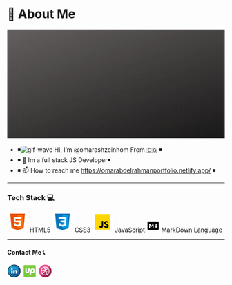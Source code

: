 # 🦱 About Me 

![intro-image][intro-image]


- ◾![gif-wave][gif-wave] Hi, I’m @omarashzeinhom From 🇪🇬 ◾
- ◾ 👀 Im a full stack JS Developer◾
- ◾ 📫 How to reach me https://omarabdelrahmanportfolio.netlify.app/ ◾

---
### Tech Stack 💻

 ![html-icon][html-icon] HTML5 ![css-icon][css-icon] CSS3
 ![js-icon][js-icon] JavaScript ![markdown-icon][markdown-icon] MarkDown Language 



---
#### Contact Me 📞
[![LinkedIn][linkedin-image]][linkedin-url] [![upwork-image][upwork-image]][upwork-url] [![dribbble-image][dribbble-image]][dribble-url]
 


<!---
omarashzeinhom/omarashzeinhom is a ✨ special ✨ repository because its `README.md` (this file) appears on your GitHub profile.
You can click the Preview link to take a look at your changes.
--->


<!-- MARKDOWN LINKS & IMAGES -->

<!-- https://www.markdownguide.org/basic-syntax/#reference-style-links -->

[intro-image]: img/gifaboutme.gif
[gif-wave]: https://cdn.jsdelivr.net/gh/Readme-Workflows/Readme-Icons@main/icons/gifs/wave.gif
<!-- urls -->
[linkedin-url]: https://www.linkedin.com/in/omar-abdelrahman-7602a9126/
[dribble-url]: https://dribbble.com/omarzeinhom
[upwork-url]: https://www.upwork.com/freelancers/~016ff0a16ccc85d242
<!-- icon images -->
[linkedin-image]: img/linkedin_11601.png
[dribbble-image]: img/dribble_logo_icon_154493.png
[upwork-image]:  img/upwork_94116.png
[css-icon]: img/icons8-css3-48.png
[html-icon]: img/icons8-html-5-48.png
[js-icon]: img/icons8-javascript-48.png
[markdown-icon]: img/icons8-markdown-30.png
[php-icon]: img/icons8-php-50.png
